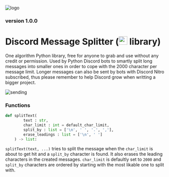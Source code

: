 ![logo](https://user-images.githubusercontent.com/91157484/147389754-00c8e58f-f0e5-4b59-bf41-eac93a678282.png)
### version 1.0.0
# Discord Message Splitter (<img src="https://user-images.githubusercontent.com/91157484/147390100-f71e95f9-11f8-4497-82b2-725995de00b7.png" data-canonical-src="https://user-images.githubusercontent.com/91157484/147390100-f71e95f9-11f8-4497-82b2-725995de00b7.png" width="27" height="27" /> library)
One algorithm Python library, free for anyone to grab and use without any credit or permission.
Used by Python Discord bots to smartly split long messages into smaller ones in order to cope with the 2000 character per message limit.
Longer messages can also be sent by bots with Discord Nitro subscribed, thus please remember to help Discord grow when writting a bigger project.

![sending](https://user-images.githubusercontent.com/91157484/147390060-1b9eeaaf-93f4-4c18-ab10-7a5f385ed23d.png)

### Functions
```py
def splitText(
        text : str,
        char_limit : int = default_char_limit,
        split_by : list = ['\n', ' ', '.', ','],
        erase_leadings : list = ['\n', ' ']
    ) -> list:
```
`splitText(text, ...)` tries to split the message when the `char_limit` is about to get hit and a `split_by` character is found. It also erases the leading characters in the created messages. `char_limit` is defaultly set to `2000` and `split_by` characters are ordered by starting with the most likable one to split with.


